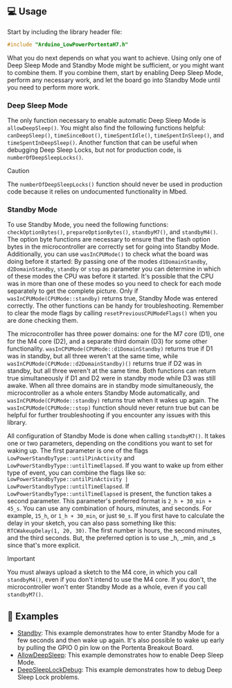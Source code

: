 ## 💻 Usage

Start by including the library header file:

```cpp
#include "Arduino_LowPowerPortentaH7.h"
```

What you do next depends on what you want to achieve. Using only one of Deep Sleep Mode and Standby Mode might be sufficient, or you might want to combine them. If you combine them, start by enabling Deep Sleep Mode, perform any necessary work, and let the board go into Standby Mode until you need to perform more work.

### Deep Sleep Mode

The only function necessary to enable automatic Deep Sleep Mode is `allowDeepSleep()`. You might also find the following functions helpful: `canDeepSleep()`, `timeSinceBoot()`, `timeSpentIdle()`, `timeSpentInSleep()`, and `timeSpentInDeepSleep()`. Another function that can be useful when debugging Deep Sleep Locks, but not for production code, is `numberOfDeepSleepLocks()`.

> [!CAUTION]
> The `numberOfDeepSleepLocks()` function should never be used in production code because it relies on undocumented functionality in Mbed.

### Standby Mode

To use Standby Mode, you need the following functions: `checkOptionBytes()`, `prepareOptionBytes()`, `standbyM7()`, and `standbyM4()`. The option byte functions are necessary to ensure that the flash option bytes in the microcontroller are correctly set for going into Standby Mode. 
Additionally, you can use `wasInCPUMode()` to check what the board was doing before it started:
By passing one of the modes `d1DomainStandby`, `d2DomainStandby`, `standby` or `stop` as parameter you can determine in which of these modes the CPU was before it started. It's possible that the CPU was in more than one of these modes so you need to check for each mode separately to get the complete picture.
Only if `wasInCPUMode(CPUMode::standby)` returns true, Standby Mode was entered correctly. The other functions can be handy for troubleshooting. Remember to clear the mode flags by calling `resetPreviousCPUModeFlags()` when you are done checking them.

The microcontroller has three power domains: one for the M7 core (D1), one for the M4 core (D2), and a separate third domain (D3) for some other functionality. `wasInCPUMode(CPUMode::d1DomainStandby)` returns true if D1 was in standby, but all three weren't at the same time, while `wasInCPUMode(CPUMode::d2DomainStandby)()` returns true if D2 was in standby, but all three weren't at the same time. Both functions can return true simultaneously if D1 and D2 were in standby mode while D3 was still awake. When all three domains are in standby mode simultaneously, the microcontroller as a whole enters Standby Mode automatically, and `wasInCPUMode(CPUMode::standby)` returns true when it wakes up again. The `wasInCPUMode(CPUMode::stop)` function should never return true but can be helpful for further troubleshooting if you encounter any issues with this library.

All configuration of Standby Mode is done when calling `standbyM7()`. It takes one or two parameters, depending on the conditions you want to set for waking up. The first parameter is one of the flags `LowPowerStandbyType::untilPinActivity` and `LowPowerStandbyType::untilTimeElapsed`. If you want to wake up from either type of event, you can combine the flags like so: `LowPowerStandbyType::untilPinActivity | LowPowerStandbyType::untilTimeElapsed`. If `LowPowerStandbyType::untilTimeElapsed` is present, the function takes a second parameter. This parameter's preferred format is `2_h + 30_min + 45_s`. You can use any combination of hours, minutes, and seconds. For example, `15_h`, or `1_h + 30_min`, or just `90_s`. If you first have to calculate the delay in your sketch, you can also pass something like this: `RTCWakeupDelay(1, 20, 30)`. The first number is hours, the second minutes, and the third seconds. But, the preferred option is to use _h, _min, and _s since that's more explicit.

> [!IMPORTANT]
> You must always upload a sketch to the M4 core, in which you call `standbyM4()`, even if you don't intend to use the M4 core. If you don't, the microcontroller won't enter Standby Mode as a whole, even if you call `standbyM7()`.

## 👀 Examples

- [Standby](../examples/Standby): This example demonstrates how to enter Standby Mode for a few seconds and then wake up again. It's also possible to wake up early by pulling the GPIO 0 pin low on the Portenta Breakout Board.
- [AllowDeepSleep](../examples/AllowDeepSleep): This example demonstrates how to enable Deep Sleep Mode.
- [DeepSleepLockDebug](../examples/DeepSleepLockDebug): This example demonstrates how to debug Deep Sleep Lock problems.